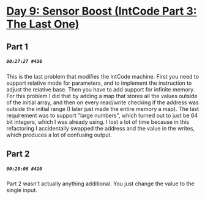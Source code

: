 # [Day 9: Sensor Boost (IntCode Part 3: The Last One)](https://adventofcode.com/2019/day/9)

## Part 1

##### `00:27:27 #436`

This is the last problem that modifies the IntCode machine. First you need to support relative mode for parameters, and to implement the instruction to adjust the relative base. Then you have to add support for infinite memory. For this problem I did that by adding a map that stores all the values outside of the initial array, and then on every read/write checking if the address was outside the initial range (I later just made the entire memory a map). The last requirement was to support "large numbers", which turned out to just be 64 bit integers, which I was already using. I lost a lot of time because in this refactoring I accidentally swapped the address and the value in the writes, which produces a lot of confusing output.

## Part 2

##### `00:28:06 #410`

Part 2 wasn't actually anything additional. You just change the value to the single input.
